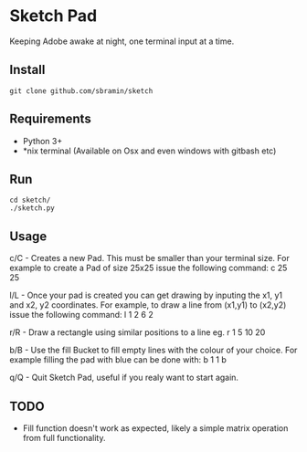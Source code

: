 # Sketch Pad

Keeping Adobe awake at night, one terminal input at a time.

## Install

    git clone github.com/sbramin/sketch

## Requirements

- Python 3+
- *nix terminal (Available on Osx and even windows with gitbash etc)

## Run

	cd sketch/
	./sketch.py

## Usage

c/C - Creates a new Pad.  This must be smaller than your terminal size.
For example to create a Pad of size 25x25 issue the following command:
	c 25 25

l/L - Once your pad is created you can get drawing by inputing the x1, y1 and x2, y2 coordinates.
For example, to draw a line from (x1,y1) to (x2,y2) issue the following command:
	l 1 2 6 2

r/R - Draw a rectangle using similar positions to a line eg.
	r 1 5 10 20

b/B - Use the fill Bucket to fill empty lines with the colour of your choice.  For example filling 
the pad with blue can be done with:
	b 1 1 b

q/Q - Quit Sketch Pad, useful if you realy want to start again.




## TODO

* Fill function doesn't work as expected, likely a simple matrix operation from full functionality.
